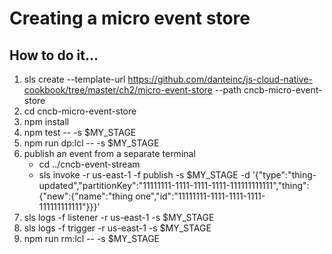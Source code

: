 # Creating a micro event store

## How to do it...
1. sls create --template-url https://github.com/danteinc/js-cloud-native-cookbook/tree/master/ch2/micro-event-store --path cncb-micro-event-store
2. cd cncb-micro-event-store
3. npm install
4. npm test -- -s $MY_STAGE
5. npm run dp:lcl -- -s $MY_STAGE
6. publish an event from a separate terminal
   * cd ../cncb-event-stream
   * sls invoke -r us-east-1 -f publish -s $MY_STAGE -d '{"type":"thing-updated","partitionKey":"11111111-1111-1111-1111-111111111111","thing":{"new":{"name":"thing one","id":"11111111-1111-1111-1111-111111111111"}}}'
7. sls logs -f listener -r us-east-1 -s $MY_STAGE
8. sls logs -f trigger -r us-east-1 -s $MY_STAGE
9. npm run rm:lcl -- -s $MY_STAGE
